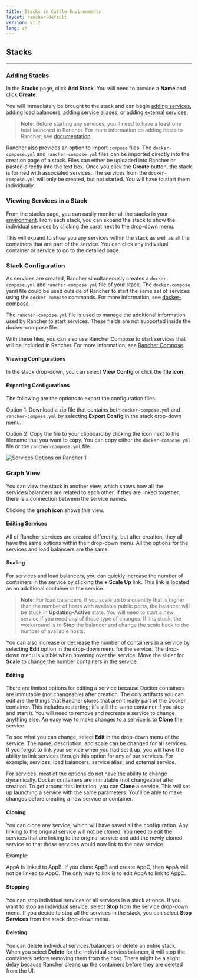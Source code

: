```yaml
---
title: Stacks in Cattle Environments
layout: rancher-default
version: v1.2
lang: zh
---
```


## Stacks
---

### Adding Stacks

In the **Stacks** page, click **Add Stack**. You will need to provide a **Name** and click **Create**.

You will immediately be brought to the stack and can begin [adding services]({{site.baseurl}}/rancher/{{page.version}}/{{page.lang}}/cattle/adding-services/), [adding load balancers]({{site.baseurl}}/rancher/{{page.version}}/{{page.lang}}/cattle/adding-load-balancers/), [adding service aliases]({{site.baseurl}}/rancher/{{page.version}}/{{page.lang}}/cattle/adding-service-alias), or [adding external services]({{site.baseurl}}/rancher/{{page.version}}/{{page.lang}}/cattle/adding-external-services).

> **Note:** Before starting any services, you'll need to have a least one host launched in Rancher. For more information on adding hosts to Rancher, see [documentation]({{site.baseurl}}/rancher/{{page.version}}/{{page.lang}}/hosts/).

Rancher also provides an option to import `compose` files. The `docker-compose.yml` and `rancher-compose.yml` files can be imported directly into the creation page of a stack. Files can either be uploaded into Rancher or pasted directly into the text box. Once you click the **Create** button, the stack is formed with associated services. The services from the `docker-compose.yml` will only be created, but not started. You will have to start them individually.

### Viewing Services in a Stack

From the stacks page, you can easily monitor all the stacks in your [environment]({{site.baseurl}}/rancher/{{page.version}}/{{page.lang}}/environments/). From each stack, you can expand the stack to show the individual services by clicking the carat next to the drop-down menu.

This will expand to show you any services within the stack as well as all the containers that are part of the service. You can click any individual container or service to go to the detailed page.

### Stack Configuration

As services are created, Rancher simultaneously creates a `docker-compose.yml` and `rancher-compose.yml` file of your stack. The `docker-compose` yaml file could be used outside of Rancher to start the same set of services using the `docker-compose` commands. For more information, see [docker-compose](https://docs.docker.com/compose/).

The `rancher-compose.yml` file is used to manage the additional information used by Rancher to start services. These fields are not supported inside the docker-compose file.

With these files, you can also use Rancher Compose to start services that will be included in Rancher. For more information, see [Rancher Compose]({{site.baseurl}}/rancher/{{page.version}}/{{page.lang}}/cattle/rancher-compose/).

#### Viewing Configurations

In the stack drop-down, you can select **View Config** or click the **file icon**.

#### Exporting Configurations

The following are the options to export the configuration files.

Option 1: Download a zip file that contains both `docker-compose.yml` and `rancher-compose.yml` by selecting **Export Config** in the stack drop-down menu.

Option 2: Copy the file to your clipboard by clicking the icon next to the filename that you want to copy. You can copy either the `docker-compose.yml` file or the `rancher-compose.yml` file.

![Services Options on Rancher 1]({{site.baseurl}}/img/rancher/rancher_stacks_1.png)

### Graph View

You can view the stack in another view, which shows how all the services/balancers are related to each other. If they are linked together, there is a connection between the service names.

Clicking the **graph icon** shows this view.

#### Editing Services

All of Rancher services are created differently, but after creation, they all have the same options within their drop-down menu. All the options for the services and load balancers are the same.

#### Scaling

For services and load balancers, you can quickly increase the number of containers in the service by clicking the **+ Scale Up** link. This link is located as an additional container in the service.

> **Note:** For load balancers, if you scale up to a quantity that is higher than the number of hosts with available public ports, the balancer will be stuck in **Updating-Active** state. You will need to start a new service if you need any of those type of changes. If it is stuck, the workaround is to **Stop** the balancer and change the scale back to the number of available hosts.

You can also increase or decrease the number of containers in a service by selecting **Edit** option in the drop-down menu for the service. The drop-down menu is visible when hovering over the service. Move the slider for **Scale** to change the number containers in the service.

#### Editing

There are limited options for editing a service because Docker containers are immutable (not changeable) after creation. The only artifacts you can edit are the things that Rancher stores that aren't really part of the Docker container. This includes restarting; it's still the same container if you stop and start it. You will need to remove and recreate a service to change anything else. An easy way to make changes to a service is to **Clone** the service.

To see what you can change, select **Edit** in the drop-down menu of the service. The name, description, and scale can be changed for all services. If you forgot to link your service when you had set it up, you will have the ability to link services through this option for any of our services. For example, services, load balancers, service alias, and external service.

For services, most of the options do not have the ability to change dynamically. Docker containers are immutable (not changeable) after creation. To get around this limitation, you can **Clone** a service. This will set up launching a service with the same parameters. You'll be able to make changes before creating a new service or container.

#### Cloning

You can clone any service, which will have saved all the configuration. Any linking to the original service will not be cloned. You need to edit the services that are linking to the original service and add the newly cloned service so that those services would now link to the new service.

Example:

AppA is linked to AppB. If you clone AppB and create AppC, then AppA will not be linked to AppC. The only way to link is to edit AppA to link to AppC.

#### Stopping

You can stop individual services or all services in a stack at once. If you want to stop an individual service, select **Stop** from the service drop-down menu. If you decide to stop all the services in the stack, you can select **Stop Services** from the stack drop-down menu.

#### Deleting

You can delete individual services/balancers or delete an entire stack. When you select **Delete** for the individual service/balancer, it will stop the containers before removing them from the host. There might be a slight delay because Rancher cleans up the containers before they are deleted from the UI.
